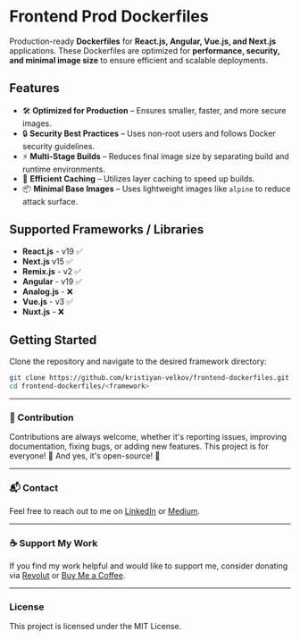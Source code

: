 # Frontend Prod Dockerfiles

Production-ready **Dockerfiles** for **React.js, Angular, Vue.js, and Next.js** applications. These Dockerfiles are optimized for **performance, security, and minimal image size** to ensure efficient and scalable deployments.

## Features

- 🛠 **Optimized for Production** – Ensures smaller, faster, and more secure images.
- 🔒 **Security Best Practices** – Uses non-root users and follows Docker security guidelines.
- ⚡ **Multi-Stage Builds** – Reduces final image size by separating build and runtime environments.
- 🚀 **Efficient Caching** – Utilizes layer caching to speed up builds.
- 📦 **Minimal Base Images** – Uses lightweight images like `alpine` to reduce attack surface.

## Supported Frameworks / Libraries

- **React.js** - v19 ✅
- **Next.js** v15 ✅
- **Remix.js** - v2 ✅
- **Angular** - v19 ✅
- **Analog.js** - ❌
- **Vue.js** - v3 ✅
- **Nuxt.js** - ❌


## Getting Started

Clone the repository and navigate to the desired framework directory:

```sh
git clone https://github.com/kristiyan-velkov/frontend-dockerfiles.git
cd frontend-dockerfiles/<framework>
```
---
### 📌 Contribution 
Contributions are always welcome, whether it's reporting issues, improving documentation, fixing bugs, or adding new features. This project is for everyone! 💙
And yes, it's open-source! 🎉

---
### 📬 Contact

Feel free to reach out to me on [LinkedIn](https://www.linkedin.com/in/kristiyan-velkov-763130b3/) or [Medium](https://medium.com/@kristiyanvelkov).

---

### ☕ Support My Work

If you find my work helpful and would like to support me, consider donating via [Revolut](https://revolut.me/kristiyanvelkov) or [Buy Me a Coffee](https://www.buymeacoffee.com/kristiyanvelkov).

---

### License

This project is licensed under the MIT License.


